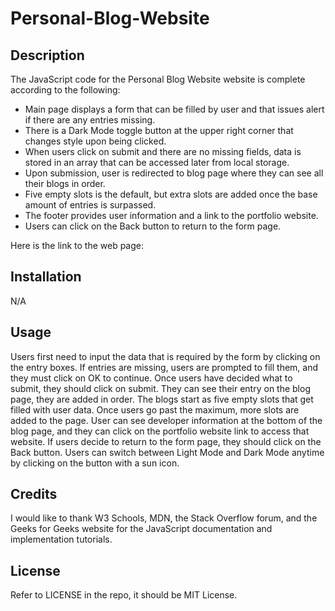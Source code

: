 # Personal-Blog-Website

## Description

The JavaScript code for the Personal Blog Website website is complete according to the following: 

* Main page displays a form that can be filled by user and that issues alert if there are any entries missing.
* There is a Dark Mode toggle button at the upper right corner that changes style upon being clicked.
* When users click on submit and there are no missing fields, data is stored in an array that can be accessed later from local storage.
* Upon submission, user is redirected to blog page where they can see all their blogs in order.
* Five empty slots is the default, but extra slots are added once the base amount of entries is surpassed.
* The footer provides user information and a link to the portfolio website.
* Users can click on the Back button to return to the form page.
   
 Here is the link to the web page:
 
## Installation

N/A

## Usage

Users first need to input the data that is required by the form by clicking on the entry boxes. If entries are missing, users are prompted to fill them, and they must click on OK to continue. Once users have decided what to submit, they should click on submit. They can see their entry on the blog page, they are added in order. The blogs start as five empty slots that get filled with user data. Once users go past the maximum, more slots are added to the page. User can see developer information at the bottom of the blog page, and they can click on the portfolio website link to access that website. If users decide to return to the form page, they should click on the Back button. Users can switch between Light Mode and Dark Mode anytime by clicking on the button with a sun icon.

## Credits

I would like to thank W3 Schools, MDN, the Stack Overflow forum, and the Geeks for Geeks website for the JavaScript documentation and implementation tutorials.

## License

Refer to LICENSE in the repo, it should be MIT License.
